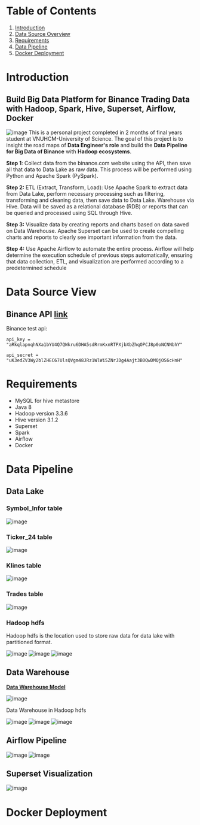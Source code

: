 # Table of Contents
1. [Introduction](README.md#introduction)
2. [Data Source Overview](README.md#datasource)
3. [Requirements](README.md#requirements)
4. [Data Pipeline](README.md#pipeline)
5. [Docker Deployment](README.md#deploy)


# Introduction
## **Build Big Data Platform for Binance Trading Data with Hadoop, Spark, Hive, Superset, Airflow, Docker** 
![image](./image/overview.jpg)
This is a personal project completed in 2 months of final years student at VNUHCM-University of Science. The goal of this project is to insight the road maps of **Data Engineer's role** and build the **Data Pipeline for Big Data of Binance** with **Hadoop ecosystems**.  

**Step 1**: Collect data from the binance.com website using the API, then save all that data to Data Lake as raw data. This process will be performed using Python and Apache Spark (PySpark).

**Step 2:** ETL (Extract, Transform, Load): Use Apache Spark to extract data from Data Lake, perform necessary processing such as filtering, transforming and cleaning data, then save data to Data Lake. Warehouse via Hive. Data will be saved as a relational database (RDB) or reports that can be queried and processed using SQL through Hive.

**Step 3:** Visualize data by creating reports and charts based on data saved on Data Warehouse. Apache Superset can be used to create compelling charts and reports to clearly see important information from the data.

**Step 4:** Use Apache Airflow to automate the entire process. Airflow will help determine the execution schedule of previous steps automatically, ensuring that data collection, ETL, and visualization are performed according to a predetermined schedule

# Data Source View
## Binance API [link](https://www.binance.com/en/support/faq/how-to-create-api-keys-on-binance-360002502072)

Binance test api:

`api_key = "aRkqlapnqhNXa1bYU4Q7QWkru6DHA5sdRrmKxnRTPXjbXbZhqOPCJ8p0oNCNNbhY"`

`api_secret = "uK3edZV3Wy2blZHEC67UlsQVgm48JRz1WlWi5ZNrJDg4Aajt3B0QwDMQjOS6cHnH"`

# Requirements 
* MySQL for hive metastore
* Java 8
* Hadoop version 3.3.6
* Hive version 3.1.2
* Superset
* Spark
* Airflow
* Docker

# Data Pipeline
## **Data Lake** 
### Symbol_Infor table 
![image](./image/symbol_infor.png)
### Ticker_24 table 
![image](./image/ticker_24h.png)
### Klines table 
![image](./image/klines.png)
### Trades table 
![image](./image/trade.png)

### Hadoop hdfs
Hadoop hdfs is the location used to store raw data for data lake with partitioned format.

![image](./image/datalake.png)
![image](./image/explicity_datalake.png)
![image](./image/explicity_datalake1.png)

## **Data Warehouse** 
[**Data Warehouse Model**](https://dbdiagram.io/d/64b2209402bd1c4a5e1d07ad)

![image](./image/datamodel.png)

Data Warehouse in Hadoop hdfs

![image](./image/datawarehouse.png)
![image](./image/explicity_datawarehouse.png)
![image](./image/explicity_datawarehouse1.png)

## **Airflow Pipeline** 
![image](./image/airflow.png)
![image](./image/airflow_dags.png)

## **Superset Visualization** 
![image](./image/superset.jpeg)

# Docker Deployment







